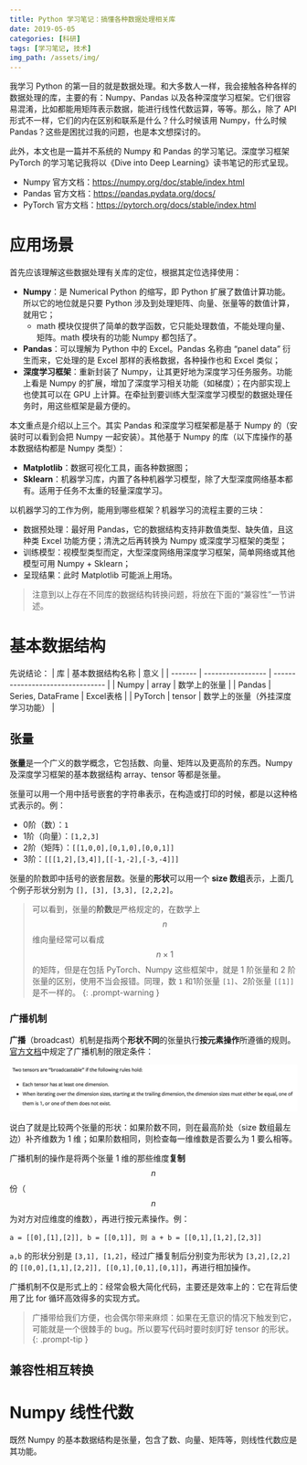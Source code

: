 ```yaml
---
title: Python 学习笔记：搞懂各种数据处理相关库
date: 2019-05-05
categories: [科研]
tags: [学习笔记, 技术]
img_path: /assets/img/
---
```


我学习 Python 的第一目的就是数据处理。和大多数人一样，我会接触各种各样的数据处理的库，主要的有：Numpy、Pandas 以及各种深度学习框架。它们很容易混淆，比如都能用矩阵表示数据，能进行线性代数运算，等等。那么，除了 API 形式不一样，它们的内在区别和联系是什么？什么时候该用 Numpy，什么时候 Pandas？这些是困扰过我的问题，也是本文想探讨的。

此外，本文也是一篇并不系统的 Numpy 和 Pandas 的学习笔记。深度学习框架 PyTorch 的学习笔记我将以《Dive into Deep Learning》读书笔记的形式呈现。

- Numpy 官方文档：<https://numpy.org/doc/stable/index.html>
- Pandas 官方文档：<https://pandas.pydata.org/docs/>
- PyTorch 官方文档：<https://pytorch.org/docs/stable/index.html>

# 应用场景

首先应该理解这些数据处理有关库的定位，根据其定位选择使用：

- **Numpy**：是 Numerical Python 的缩写，即 Python 扩展了数值计算功能。所以它的地位就是只要 Python 涉及到处理矩阵、向量、张量等的数值计算，就用它；
  - math 模块仅提供了简单的数学函数，它只能处理数值，不能处理向量、矩阵。math 模块有的功能 Numpy 都包括了。
- **Pandas**：可以理解为 Python 中的 Excel。Pandas 名称由 “panel data” 衍生而来，它处理的是 Excel 那样的表格数据，各种操作也和 Excel 类似；
- **深度学习框架**：重新封装了 Numpy，让其更好地为深度学习任务服务。功能上看是 Numpy 的扩展，增加了深度学习相关功能（如梯度）；在内部实现上也使其可以在 GPU 上计算。在牵扯到要训练大型深度学习模型的数据处理任务时，用这些框架是最方便的。

本文重点是介绍以上三个。其实 Pandas 和深度学习框架都是基于 Numpy 的（安装时可以看到会把 Numpy 一起安装）。其他基于 Numpy 的库（以下库操作的基本数据结构都是 Numpy 类型）：

- **Matplotlib**：数据可视化工具，画各种数据图；
- **Sklearn**：机器学习库，内置了各种机器学习模型，除了大型深度网络基本都有。适用于任务不太重的轻量深度学习。

以机器学习的工作为例，能用到哪些框架？机器学习的流程主要的三块：

- 数据预处理：最好用 Pandas，它的数据结构支持非数值类型、缺失值，且这种类 Excel 功能方便；清洗之后再转换为 Numpy 或深度学习框架的类型；
- 训练模型：视模型类型而定，大型深度网络用深度学习框架，简单网络或其他模型可用 Numpy + Sklearn；
- 呈现结果：此时 Matplotlib 可能派上用场。

> 注意到以上存在不同库的数据结构转换问题，将放在下面的“兼容性”一节讲述。

# 基本数据结构

先说结论：
| 库      | 基本数据结构名称  | 意义                             |
| ------- | ----------------- | -------------------------------- |
| Numpy   | array             | 数学上的张量                     |
| Pandas  | Series, DataFrame | Excel表格                        |
| PyTorch | tensor            | 数学上的张量（外挂深度学习功能） |

## 张量

**张量**是一个广义的数学概念，它包括数、向量、矩阵以及更高阶的东西。Numpy 及深度学习框架的基本数据结构 array、tensor 等都是张量。

张量可以用一个用中括号嵌套的字符串表示，在构造或打印的时候，都是以这种格式表示的。例：

- 0阶（数）：`1`
- 1阶（向量）：`[1,2,3]`
- 2阶（矩阵）：`[[1,0,0],[0,1,0],[0,0,1]]`
- 3阶：`[[[1,2],[3,4]],[[-1,-2],[-3,-4]]]`

张量的阶数即中括号的嵌套层数。张量的**形状**可以用一个 **size 数组**表示，上面几个例子形状分别为 `[], [3], [3,3], [2,2,2]`。

> 可以看到，张量的**阶数**是严格规定的，在数学上 $$n$$ 维向量经常可以看成 $$n\times 1$$ 的矩阵，但是在包括 PyTorch、Numpy 这些框架中，就是 1 阶张量和 2 阶张量的区别，使用不当会报错。同理，数 `1` 和1阶张量 `[1]`、2阶张量 `[[1]]` 是不一样的。
{: .prompt-warning }

### 广播机制

**广播**（broadcast）机制是指两个**形状不同**的张量执行**按元素操作**所遵循的规则。[官方文档](https://pytorch.org/docs/stable/notes/broadcasting.html)中规定了广播机制的限定条件：

![broadcast](/assets/img/broadcastable.png)

说白了就是比较两个张量的形状：如果阶数不同，则在最高阶处（size 数组最左边）补齐维数为 1 维；如果阶数相同，则检查每一维维数是否要么为 1 要么相等。

广播机制的操作是将两个张量 1 维的那些维度**复制** $$n$$ 份（$$n$$ 为对方对应维度的维数），再进行按元素操作。例：

` a = [[0],[1],[2]], b = [[0,1]], 则 a + b = [[0,1],[1,2],[2,3]] `

`a,b` 的形状分别是 `[3,1], [1,2]`，经过广播复制后分别变为形状为 `[3,2],[2,2]` 的 `[[0,0],[1,1],[2,2]], [[0,1],[0,1],[0,1]]`，再进行相加操作。

广播机制不仅是形式上的：经常会极大简化代码，主要还是效率上的：它在背后使用了比 for 循环高效得多的实现方式。

> 广播带给我们方便，也会偶尔带来麻烦：如果在无意识的情况下触发到它，可能就是一个很棘手的 bug。所以要写代码时要时刻盯好 tensor 的形状。
{: .prompt-tip }

## 兼容性相互转换

# Numpy 线性代数

既然 Numpy 的基本数据结构是张量，包含了数、向量、矩阵等，则线性代数应是其功能。

